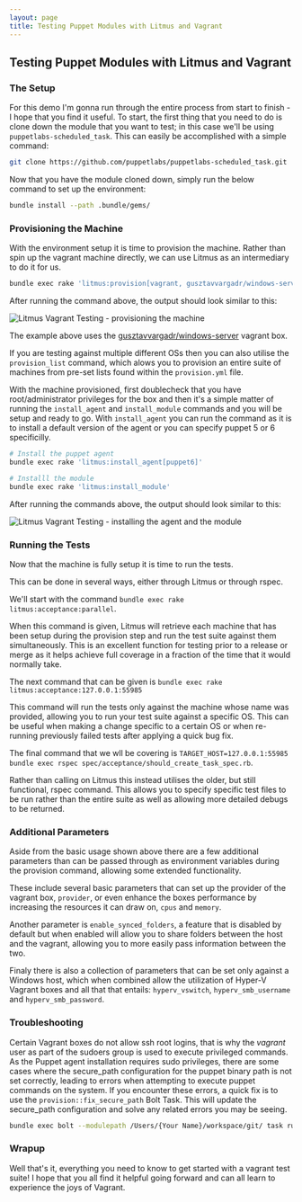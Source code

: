 ```yaml
---
layout: page
title: Testing Puppet Modules with Litmus and Vagrant
---
```


## Testing Puppet Modules with Litmus and Vagrant

### The Setup

For this demo I'm gonna run through the entire process from start to finish - I hope that you find it useful.
To start, the first thing that you need to do is clone down the module that you want to test; in this case we'll be using `puppetlabs-scheduled_task`. This can easily be accomplished with a simple command:

```bash
git clone https://github.com/puppetlabs/puppetlabs-scheduled_task.git
```

Now that you have the module cloned down, simply run the below command to set up the environment:

```bash
bundle install --path .bundle/gems/
```

### Provisioning the Machine

With the environment setup it is time to provision the machine. Rather than spin up the vagrant machine directly, we can use Litmus as an intermediary to do it for us.

```bash
bundle exec rake 'litmus:provision[vagrant, gusztavvargadr/windows-server]'
```

After running the command above, the output should look similar to this:

![Litmus Vagrant Testing - provisioning the machine](Vagrant%20Provision.png)

The example above uses the [gusztavvargadr/windows-server](https://app.vagrantup.com/gusztavvargadr/boxes/windows-server) vagrant box.

If you are testing against multiple different OSs then you can also utilise the `provision_list` command, which alows you to provision an entire suite of machines from pre-set lists found within the `provision.yml` file.

With the machine provisioned, first doublecheck that you have root/administrator privileges for the box and then it's a simple matter of running the `install_agent` and `install_module` commands and you will be setup and ready to go. With `install_agent` you can run the command as it is to install a default version of the agent or you can specify puppet 5 or 6 specificilly.

```bash
# Install the puppet agent
bundle exec rake 'litmus:install_agent[puppet6]'

# Installl the module
bundle exec rake 'litmus:install_module'
```

After running the commands above, the output should look similar to this:

![Litmus Vagrant Testing - installing the agent and the module](Agent%20Module%20Install.png)

### Running the Tests

Now that the machine is fully setup it is time to run the tests.

This can be done in several ways, either through Litmus or through rspec.

We'll start with the command `bundle exec rake litmus:acceptance:parallel`.

When this command is given, Litmus will retrieve each machine that has been setup during the provision step and run the test suite against them simultaneously. This is an excellent function for testing prior to a release or merge as it helps achieve full coverage in a fraction of the time that it would normally take.

The next command that can be given is `bundle exec rake litmus:acceptance:127.0.0.1:55985`

This command will run the tests only against the machine whose name was provided, allowing you to run your test suite against a specific OS. This can be useful when making a change specific to a certain OS or when re-running previously failed tests after applying a quick bug fix.

The final command that we wll be covering is `TARGET_HOST=127.0.0.1:55985 bundle exec rspec spec/acceptance/should_create_task_spec.rb`.

Rather than calling on Litmus this instead utilises the older, but still functional, rspec command. This allows you to specify specific test files to be run rather than the entire suite as well as allowing more detailed debugs to be returned.

### Additional Parameters

Aside from the basic usage shown above there are a few additional parameters than can be passed through as environment variables during the provision command, allowing some extended functionality.

These include several basic parameters that can set up the provider of the vagrant box, `provider`, or even enhance the boxes performance by increasing the resources it can draw on, `cpus` and `memory`.

Another parameter is `enable_synced_folders`, a feature that is disabled by default but when enabled will allow you to share folders between the host and the vagrant, allowing you to more easily pass information between the two.

Finaly there is also a collection of parameters that can be set only against a Windows host, which when combined allow the utilization of Hyper-V Vagrant boxes and all that that entails: `hyperv_vswitch`, `hyperv_smb_username` and `hyperv_smb_password`.

### Troubleshooting

Certain Vagrant boxes do not allow ssh root logins, that is why the _vagrant_ user as part of the sudoers group is used to execute privileged commands. As the Puppet agent installation requires sudo privileges, there are some cases where the secure_path configuration for the puppet binary path is not set correctly, leading to errors when attempting to execute puppet commands on the system. If you encounter these errors, a quick fix is to use the `provision::fix_secure_path` Bolt Task. This will update the secure_path configuration and solve any related errors you may be seeing.

```bash
bundle exec bolt --modulepath /Users/{Your Name}/workspace/git/ task run provision::fix_secure_path path=/opt/puppetlabs/bin -i inventory.yaml -t ssh_nodes
```

### Wrapup

Well that's it, everything you need to know to get started with a vagrant test suite! I hope that you all find it helpful going forward and can all learn to experience the joys of Vagrant.
